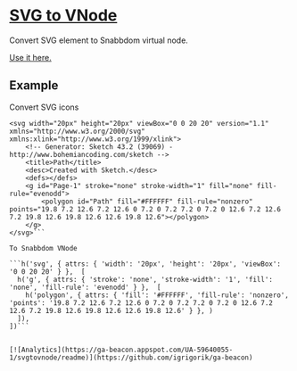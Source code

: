 [SVG to VNode](http://svgtovnode.thibaudb.com/)
===

Convert SVG element to Snabbdom virtual node.

[Use it here.](http://svgtovnode.thibaudb.com/)


## Example

Convert SVG icons

```<?xml version="1.0" encoding="UTF-8"?>
<svg width="20px" height="20px" viewBox="0 0 20 20" version="1.1" xmlns="http://www.w3.org/2000/svg" xmlns:xlink="http://www.w3.org/1999/xlink">
    <!-- Generator: Sketch 43.2 (39069) - http://www.bohemiancoding.com/sketch -->
    <title>Path</title>
    <desc>Created with Sketch.</desc>
    <defs></defs>
    <g id="Page-1" stroke="none" stroke-width="1" fill="none" fill-rule="evenodd">
        <polygon id="Path" fill="#FFFFFF" fill-rule="nonzero" points="19.8 7.2 12.6 7.2 12.6 0 7.2 0 7.2 7.2 0 7.2 0 12.6 7.2 12.6 7.2 19.8 12.6 19.8 12.6 12.6 19.8 12.6"></polygon>
    </g>
</svg>```

To Snabbdom VNode

```h('svg', { attrs: { 'width': '20px', 'height': '20px', 'viewBox': '0 0 20 20' } },  [
  h('g', { attrs: { 'stroke': 'none', 'stroke-width': '1', 'fill': 'none', 'fill-rule': 'evenodd' } },  [
    h('polygon', { attrs: { 'fill': '#FFFFFF', 'fill-rule': 'nonzero', 'points': '19.8 7.2 12.6 7.2 12.6 0 7.2 0 7.2 7.2 0 7.2 0 12.6 7.2 12.6 7.2 19.8 12.6 19.8 12.6 12.6 19.8 12.6' } }, )
  ]),
])```


[![Analytics](https://ga-beacon.appspot.com/UA-59640055-1/svgtovnode/readme)](https://github.com/igrigorik/ga-beacon)
